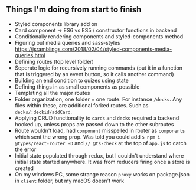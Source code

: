 ## Things I'm doing from start to finish

* Styled components library add on
* Card component -> ES6 vs ES5 / constructor functions in backend
* Conditionally rendering components and styled-components method
* Figuring out media queries and sass-styles https://jsramblings.com/2018/02/04/styled-components-media-queries.html
* Defining routes (top level folder)
* Seperate logic for recursively running commands (put it in a function that is triggered by an event button, so it calls another command)
* Building an end condition to quizes using state
* Defining things in as small components as possible
* Templating all the major routes
* Folder organization, one folder = one route. For instance `/decks`. Any files within these, are additional forked routes. Such as `decks/:deckid/addCard`.
* Applying CRUD functionality to `cards` and `decks` required a backend hooked up, unless props are passed down to the other subroutes
* Route wouldn't load, had `component` misspelled in router as `components` which sent the wrong prop. Was told you could add `$ npm i @types/react-router -D` and `// @ts-check` at the top of `app.js` to catch the error
* Initial state populated through redux, but I couldn't understand where initial state started anywhere. It was from reducers firing once a store is created
* On my windows PC, some strange reason `proxy` works on package.json in `client` folder, but my macOS doesn't work